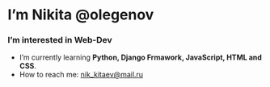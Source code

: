 # I’m Nikita @olegenov #
### I’m interested in **Web-Dev** ###
- I’m currently learning **Python, Django Frmawork, JavaScript, HTML and CSS**.
- How to reach me: nik_kitaev@mail.ru
